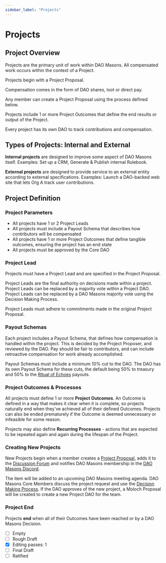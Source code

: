 ```yaml
---
sidebar_label: "Projects"
---
```


# Projects

## Project Overview

Projects are the primary unit of work within DAO Masons. All compensated work occurs within the context of a Project.

Projects begin with a Project Proposal.

Compensation comes in the form of DAO shares, loot or direct pay.

Any member can create a Project Proposal using the process defined below.

Projects include 1 or more Project Outcomes that define the end results or output of the Project.

Every project has its own DAO to track contributions and compensation.

## Types of Projects: Internal and External

**Internal projects** are designed to improve some aspect of DAO Masons itself. Examples: Set up a CRM, Generate & Publish internal Rulebook.

**External projects** are designed to provide service to an external entity according to external specifications. Examples: Launch a DAO-backed web site that lets Org A track user contributions.

## Project Definition

### Project Parameters

- All projects have 1 or 2 Project Leads
- All projects must include a Payout Schema that describes how contributors will be compensated
- All projects have 1 or more Project Outcomes that define tangible outcomes, ensuring the project has an end state
- All projects must be approved by the Core DAO

### Project Lead

Projects must have a Project Lead and are specified in the Project Proposal.

Project Leads are the final authority on decisions made within a project. Project Leads can be replaced by a majority vote within a Project DAO. Project Leads can be replaced by a DAO Masons majority vote using the Decision Making Process.

Project Leads must adhere to commitments made in the original Project Proposal.

### Payout Schemas

Each project includes a Payout Schema, that defines how compensation is handled within the project. This is decided by the Project Proposer, and reviewed by the DAO. Pay should be fair to contributors, and can include retroactive compensation for work already accomplished.

Payout Schemas must include a minimum 10% cut to the DAO. The DAO has its own Payout Schema for these cuts, the default being 50% to treasury and 50% to the [Ritual of Echoes](/docs/Rituals/ritual-of-echoes) payouts.

### Project Outcomes & Processes

All projects must define 1 or more **Project Outcomes**. An Outcome is defined in a way that makes it clear when it is complete, so projects naturally end when they've achieved all of their defined Outcomes. Projects can also be ended prematurely if the Outcome is deemed unnecessary or infeasible for some reason.

Projects may also define **Recurring Processes** - actions that are expected to be repeated again and again during the lifespan of the Project.

### Creating New Projects

New Projects begin when a member creates a [Project Proposal](/docs/Templates/project-proposal), adds it to the [Discussion Forum](https://commonwealth.im/dao-masons/discussions) and notifies DAO Masons membership in the [DAO Masons Discord](https://discord.gg/FydbKxFnyU).

The item will be added to an upcoming DAO Masons meeting agenda.
DAO Masons Core Members discuss the project request and use the [Decision Making Process](/docs/Rules/decision-making).
If the DAO approves of the new project, a Moloch Proposal will be created to create a new Project DAO for the team.

### Project End

Projects **end** when all of their Outcomes have been reached or by a DAO Masons Decision.

- [ ] Empty
- [ ] Rough Draft
- [x] Editing passes: 1
- [ ] Final Draft
- [ ] Ratified
